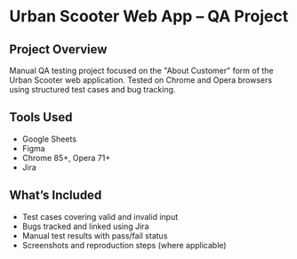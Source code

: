 # Urban Scooter Web App – QA Project

## Project Overview
Manual QA testing project focused on the "About Customer" form of the Urban Scooter web application. Tested on Chrome and Opera browsers using structured test cases and bug tracking.

## Tools Used
- Google Sheets
- Figma
- Chrome 85+, Opera 71+
- Jira

## What’s Included
- Test cases covering valid and invalid input
- Bugs tracked and linked using Jira
- Manual test results with pass/fail status
- Screenshots and reproduction steps (where applicable)
